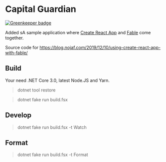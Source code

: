 # Capital Guardian

[![Greenkeeper badge](https://badges.greenkeeper.io/nojaf/capital-guardian.svg)](https://greenkeeper.io/)

Added sA sample application where [Create React App](https://create-react-app.dev/) and [Fable](https://fable.io/) come together.

Source code for https://blog.nojaf.com/2019/12/10/using-create-react-app-with-fable/


## Build

Your need .NET Core 3.0, latest Node.JS and Yarn.

> dotnet tool restore

> dotnet fake run build.fsx


## Develop

> dotnet fake run build.fsx -t Watch

## Format

> dotnet fake run build.fsx -t Format